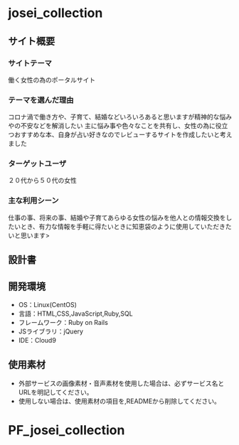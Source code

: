 # josei_collection

## サイト概要
### サイトテーマ

働く女性の為のポータルサイト

### テーマを選んだ理由
コロナ渦で働き方や、子育て、結婚などいろいろあると思いますが精神的な悩みやの不安などを解消したい
主に悩み事や色々なことを共有し、女性の為に役立つおすすめな本、自身が占い好きなのでレビューするサイトを作成したいと考えました

### ターゲットユーザ
２０代から５０代の女性

### 主な利用シーン
仕事の事、将来の事、結婚や子育てあらゆる女性の悩みを他人との情報交換をしたいとき、有力な情報を手軽に得たいときに知恵袋のように使用していただきたいと思います>

## 設計書


## 開発環境
- OS：Linux(CentOS)
- 言語：HTML,CSS,JavaScript,Ruby,SQL
- フレームワーク：Ruby on Rails
- JSライブラリ：jQuery
- IDE：Cloud9

## 使用素材
- 外部サービスの画像素材・音声素材を使用した場合は、必ずサービス名とURLを明記してください。
- 使用しない場合は、使用素材の項目を,READMEから削除してください。
# PF_josei_collection
